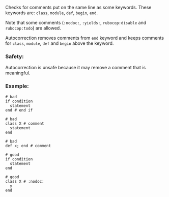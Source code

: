 Checks for comments put on the same line as some keywords.
These keywords are: `class`, `module`, `def`, `begin`, `end`.

Note that some comments
(`:nodoc:`, `:yields:`, `rubocop:disable` and `rubocop:todo`)
are allowed.

Autocorrection removes comments from `end` keyword and keeps comments
for `class`, `module`, `def` and `begin` above the keyword.

### Safety:

Autocorrection is unsafe because it may remove a comment that is
meaningful.

### Example:
    # bad
    if condition
      statement
    end # end if

    # bad
    class X # comment
      statement
    end

    # bad
    def x; end # comment

    # good
    if condition
      statement
    end

    # good
    class X # :nodoc:
      y
    end